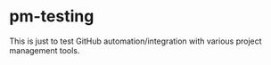 # pm-testing

This is just to test GitHub automation/integration with various project management tools.
